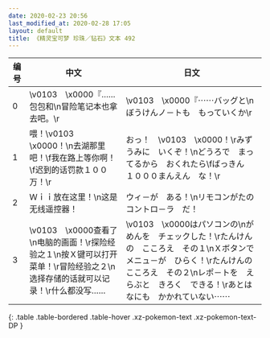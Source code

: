 ```yaml
---
date: 2020-02-23 20:56
last_modified_at: 2020-02-28 17:05
layout: default
title: 《精灵宝可梦 珍珠／钻石》文本 492
---
```

| 编号 | 中文 | 日文 |
| ---- | ---- | ---- |
| 0 | \v0103　\x0000『……包包和\n冒险笔记本也拿去吧。\r | \v0103　\x0000『⋯⋯バッグと\nぼうけんノ－トも　もっていくか\r |
| 1 | 喂！\v0103　\x0000！\n去湖那里吧！\f我在路上等你啊！\f迟到的话罚款１００万！\r | おっ！　\v0103　\x0000！\rみずうみに　いくぞ！\nどうろで　まってるから　おくれたら\fばっきん　１０００まんえん　な！\r |
| 2 | Ｗｉｉ放在这里！\n这是无线遥控器！ | ウィ－が　ある！\nリモコンがたの　コントロ－ラ　だ！ |
| 3 | \v0103　\x0000查看了\n电脑的画面！\r探险经验之１\n按Ｘ键可以打开菜单！\r冒险经验之２\n选择存储的话就可以记录！\r什么都没写…… | \v0103　\x0000はパソコンの\nがめんを　チェックした！\rたんけんの　こころえ　その１\nＸボタンで　メニュ－が　ひらく！\rたんけんの　こころえ　その２\nレポ－トを　えらぶと　きろく　できる！\rあとは　なにも　かかれていない⋯⋯ |
{: .table .table-bordered .table-hover .xz-pokemon-text .xz-pokemon-text-DP }